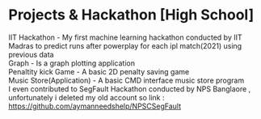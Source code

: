 # Projects & Hackathon [High School]
IIT Hackathon - My first machine learning hackathon conducted by IIT Madras to predict runs after powerplay for each ipl match(2021) using previous data <br />
Graph - Is a graph plotting application <br /> 
Penaltity kick Game - A basic 2D penalty saving game <br /> 
Music Store(Application) - A basic CMD interface music store program <br />
I even contributed to SegFault Hackathon conducted by NPS Banglaore , unfortunately i deleted my old account so link : https://github.com/aymanneedshelp/NPSCSegFault 
